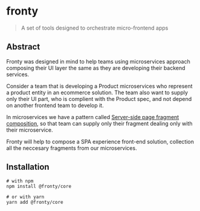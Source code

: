 # fronty

> A set of tools designed to orchestrate micro-frontend apps

## Abstract

Fronty was designed in mind to help teams using microservices approach composing their UI layer the same as they are developing their backend services.

Consider a team that is developing a Product microservices who represent a product entity in an ecommerce solution.
The team also want to supply only their UI part, who is complient with the Product spec, and not depend on another frontend team to develop it.

In microservices we have a pattern called [Server-side page fragment composition](http://microservices.io/patterns/ui/server-side-page-fragment-composition.html), so that team can supply only their fragment dealing only with their microservice.

Fronty will help to compose a SPA experience front-end solution, collection all the neccesary fragments from our microservices.

## Installation

```
# with npm
npm install @fronty/core

# or with yarn
yarn add @fronty/core
```
